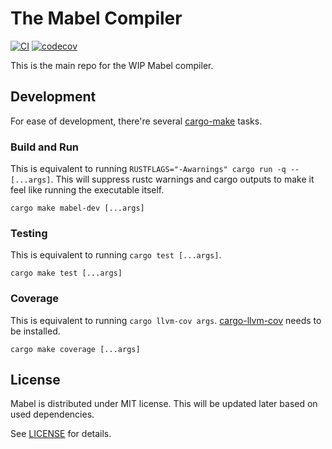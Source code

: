 # The Mabel Compiler

[![CI](https://github.com/heinthanth/mabel/actions/workflows/ci.yaml/badge.svg?branch=main)](https://github.com/heinthanth/mabel/actions/workflows/ci.yaml)
[![codecov](https://codecov.io/gh/heinthanth/mabel/branch/main/graph/badge.svg?token=L4P15DZ1UM)](https://codecov.io/gh/heinthanth/mabel)

This is the main repo for the WIP Mabel compiler.

## Development

For ease of development, there're several [cargo-make](https://github.com/sagiegurari/cargo-make) tasks.

### Build and Run

This is equivalent to running `RUSTFLAGS="-Awarnings" cargo run -q -- [...args]`.
This will suppress rustc warnings and cargo outputs to make it feel like running the executable itself.

```
cargo make mabel-dev [...args]
```

### Testing

This is equivalent to running `cargo test [...args]`.

```
cargo make test [...args]
```

### Coverage

This is equivalent to running `cargo llvm-cov args`. [cargo-llvm-cov](https://github.com/taiki-e/cargo-llvm-cov) needs to be installed.

```
cargo make coverage [...args]
```

## License

Mabel is distributed under MIT license. This will be updated later based on used dependencies.

See [LICENSE](LICENSE) for details.

